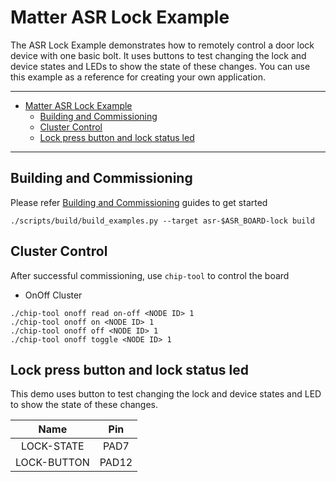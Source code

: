 ﻿# Matter ASR Lock Example

The ASR Lock Example demonstrates how to remotely control a door lock device
with one basic bolt. It uses buttons to test changing the lock and device states
and LEDs to show the state of these changes. You can use this example as a
reference for creating your own application.

---

-   [Matter ASR Lock Example](#matter-asr-lock-example)
    -   [Building and Commissioning](#building-and-commissioning)
    -   [Cluster Control](#cluster-control)
    -   [Lock press button and lock status led](#lock-press-button-and-lock-status-led)

---

## Building and Commissioning

Please refer
[Building and Commissioning](../../../platforms/asr/asr_getting_started_guide.md#building-the-example-application)
guides to get started

```
./scripts/build/build_examples.py --target asr-$ASR_BOARD-lock build
```

## Cluster Control

After successful commissioning, use `chip-tool` to control the board

-   OnOff Cluster

```
./chip-tool onoff read on-off <NODE ID> 1
./chip-tool onoff on <NODE ID> 1
./chip-tool onoff off <NODE ID> 1
./chip-tool onoff toggle <NODE ID> 1
```

## Lock press button and lock status led

This demo uses button to test changing the lock and device states and LED to
show the state of these changes.

|    Name     |  Pin  |
| :---------: | :---: |
| LOCK-STATE  | PAD7  |
| LOCK-BUTTON | PAD12 |
